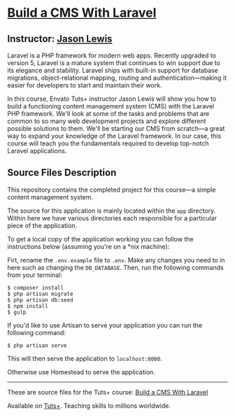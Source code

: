 # [Build a CMS With Laravel][published url]
## Instructor: [Jason Lewis][instructor url]


Laravel is a PHP framework for modern web apps. Recently upgraded to version 5, Laravel is a mature system that continues to win support due to its elegance and stability. Laravel ships with built-in support for database migrations, object-relational mapping, routing and authentication—making it easier for developers to start and maintain their work.

In this course, Envato Tuts+ instructor Jason Lewis will show you how to build a functioning content management system (CMS) with the Laravel PHP framework. We'll look at some of the tasks and problems that are common to so many web development projects and explore different possible solutions to them. We'll be starting our CMS from scratch—a great way to expand your knowledge of the Laravel framework. In our case, this course will teach you the fundamentals required to develop top-notch Laravel applications.


## Source Files Description

This repository contains the completed project for this course—a simple content management system.

The source for this application is mainly located within the `app` directory. Within here we have various directories each responsible for a particular piece of the application.

To get a local copy of the application working you can follow the instructions below (assuming you're on a *nix machine):

Firt, rename the `.env.example` file to `.env`. Make any changes you need to in here such as changing the `DB_DATABASE`. Then, run the following commands from your terminal:

```
$ composer install
$ php artisan migrate
$ php artisan db:seed
$ npm install
$ gulp
```

If you'd like to use Artisan to serve your application you can run the following command:

```
$ php artisan serve
```

This will then serve the application to `localhost:8000`.

Otherwise use Homestead to serve the application.

------

These are source files for the Tuts+ course: [Build a CMS With Laravel][published url]

Available on [Tuts+](https://tutsplus.com). Teaching skills to millions worldwide.

[published url]: https://code.tutsplus.com/courses/build-a-cms-with-laravel
[instructor url]: https://tutsplus.com/authors/jason-lewis
